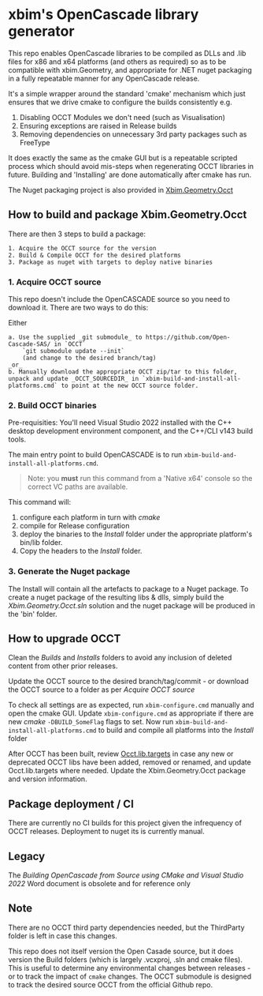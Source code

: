 # xbim's OpenCascade library generator

This repo enables OpenCascade libraries to be compiled as DLLs and .lib files for x86 and x64 platforms (and others as required) 
so as to be compatible with xbim.Geometry, and appropriate for .NET nuget packaging in a fully repeatable manner for any OpenCascade release.

It's a simple wrapper around the standard 'cmake' mechanism which just ensures that we drive cmake to configure the builds consistently e.g.

1. Disabling OCCT Modules we don't need (such as Visualisation)
2. Ensuring exceptions are raised in Release builds
3. Removing dependencies on unnecessary 3rd party packages such as FreeType

It does exactly the same as the cmake GUI but is a repeatable scripted process which should avoid mis-steps when regenerating OCCT libraries
in future. Building and 'Installing' are done automatically after cmake has run.

The Nuget packaging project is also provided in [Xbim.Geometry.Occt](./Xbim.Geometry.Occt.sln)

## How to build and package Xbim.Geometry.Occt

There are then 3 steps to build a package:


	1. Acquire the OCCT source for the version 
	2. Build & Compile OCCT for the desired platforms
	3. Package as nuget with targets to deploy native binaries

### 1. Acquire OCCT source

This repo doesn't include the OpenCASCADE source so you need to download it. There are two ways to do this:

Either

	a. Use the supplied _git submodule_ to https://github.com/Open-Cascade-SAS/ in `OCCT` 
		`git submodule update --init`
		(and change to the desired branch/tag)
	_or_ 
	b. Manually download the appropriate OCCT zip/tar to this folder, unpack and update _OCCT_SOURCEDIR_ in `xbim-build-and-install-all-platforms.cmd` to point at the new OCCT source folder.


### 2. Build OCCT binaries

Pre-requisities: You'll need Visual Studio 2022 installed with the C++ desktop development environment component, and the C++/CLI v143 build tools.

The main entry point to build OpenCASCADE is to run `xbim-build-and-install-all-platforms.cmd`. 

> Note: you **must** run this command from a 'Native x64' console so the correct VC paths are available. 

This command will:

1. configure each platform in turn with _cmake_
2. compile for Release configuration
3. deploy the binaries to the _Install_ folder under the appropriate platform's bin/lib folder.
4. Copy the headers to the _Install_ folder.

### 3. Generate the Nuget package

The Install will contain all the artefacts to package to a Nuget package. To create a nuget package of the resulting libs & dlls, simply build the 
_Xbim.Geometry.Occt.sln_ solution and the nuget package will be produced in the 'bin' folder. 

## How to upgrade OCCT

Clean the _Builds_ and _Installs_ folders to avoid any inclusion of deleted content from other prior releases.



Update the OCCT source to the desired branch/tag/commit - or download the OCCT source to a folder as per _Acquire OCCT source_

To check all settings are as expected, run `xbim-configure.cmd` manually and open the cmake GUI. Update `xbim-configure.cmd` as appropriate
if there are new _cmake_  `-DBUILD_SomeFlag` flags to set. Now run `xbim-build-and-install-all-platforms.cmd` to build and compile all platforms into the _Install_ folder

After OCCT has been built, review [Occt.lib.targets](./Xbim.Geometry.Occt/Occt.lib.targets) in case any new or deprecated OCCT libs have been added, removed
or renamed, and update Occt.lib.targets where needed. Update the Xbim.Geometry.Occt package and version information.

## Package deployment / CI

There are currently no CI builds for this project given the infrequency of OCCT releases. Deployment to nuget its is currently manual.

## Legacy

The _Building OpenCascade from Source using CMake and Visual Studio 2022_ Word document is obsolete and for reference only

## Note

There are no OCCT third party dependencies needed, but the ThirdParty folder is left in case this changes.

This repo does not itself version the Open Casade source, but it does version the Build folders (which is largely .vcxproj, .sln and cmake files).
This is useful to determine any  environmental changes between releases - or to track the impact of `cmake` changes.
The OCCT submodule is designed to track the desired source OCCT from the official Github repo.